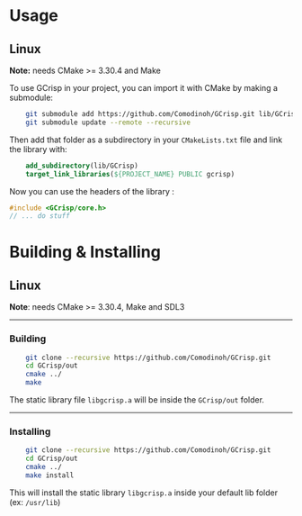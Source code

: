 # Usage
## Linux
__Note:__ needs CMake >= 3.30.4 and Make

To use GCrisp in your project, you can import it with CMake by making a submodule:
```bash
    git submodule add https://github.com/Comodinoh/GCrisp.git lib/GCrisp
    git submodule update --remote --recursive
```

Then add that folder as a subdirectory in your `CMakeLists.txt` file and link the library with:
```CMake 
    add_subdirectory(lib/GCrisp)
    target_link_libraries(${PROJECT_NAME} PUBLIC gcrisp)
```
    
Now you can use the headers of the library :

```c++
#include <GCrisp/core.h>
// ... do stuff
```


# Building & Installing
## Linux
__Note__: needs CMake >= 3.30.4, Make and SDL3
****

### Building
```bash
    git clone --recursive https://github.com/Comodinoh/GCrisp.git
    cd GCrisp/out
    cmake ../
    make
```
The static library file `libgcrisp.a` will be inside the `GCrisp/out` folder.

****

### Installing
```bash
    git clone --recursive https://github.com/Comodinoh/GCrisp.git
    cd GCrisp/out
    cmake ../
    make install
```
This will install the static library `libgcrisp.a` inside your default lib folder (ex: `/usr/lib`)


